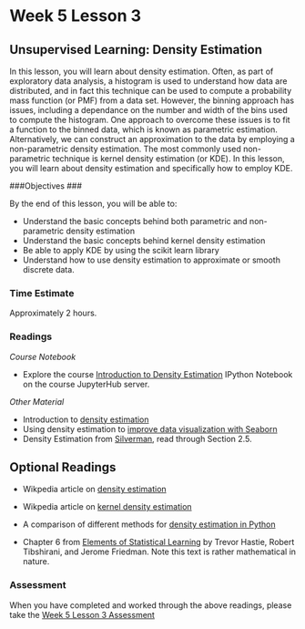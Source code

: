# Week 5 Lesson 3 #
## Unsupervised Learning: Density Estimation ##

In this lesson, you will learn about density estimation. Often, as part
of exploratory data analysis, a histogram is used to understand how data
are distributed, and in fact this technique can be used to compute a
probability mass function (or PMF) from a data set. However, the binning
approach has issues, including a dependance on the number and width of
the bins used to compute the histogram. One approach to overcome these
issues is to fit a function to the binned data, which is known as
parametric estimation. Alternatively, we can construct an approximation
to the data by employing a non-parametric density estimation. The most
commonly used non-parametric technique is kernel density estimation (or
KDE). In this lesson, you will learn about density estimation and
specifically how to employ KDE.

###Objectives ###

By the end of this lesson, you will be able to:

- Understand the basic concepts behind both parametric and non-parametric density estimation
- Understand the basic concepts behind kernel density estimation
- Be able to apply KDE by using the scikit learn library
- Understand how to use density estimation to approximate or smooth discrete data.

### Time Estimate ###

Approximately 2 hours.

### Readings ####

_Course Notebook_

- Explore the course [Introduction to Density Estimation][l2nb]
IPython Notebook on the course JupyterHub server.

_Other Material_

- Introduction to [density estimation][gde]
- Using density estimation to [improve data visualization with Seaborn][skde]
- Density Estimation from [Silverman][sde], read through Section 2.5.

## Optional Readings ##

- Wikpedia article on [density estimation][wde]
- Wikpedia article on [kernel density estimation][wde]

- A comparison of different methods for [density estimation in Python][jde]

- Chapter 6 from [Elements of Statistical Learning][esl] by Trevor
Hastie, Robert Tibshirani, and Jerome Friedman. Note this text is rather
mathematical in nature.

### Assessment ###

When you have completed and worked through the above readings, please take the [Week 5 Lesson 3 Assessment][la]

[l2nb]: notebooks/intro2de.ipynb
[la]: https://learn.illinois.edu/mod/quiz/

[gde]: http://www.lancs.ac.uk/~struijke/density/index.html
[sde]: http://ned.ipac.caltech.edu/level5/March02/Silverman/Silver_contents.html
[jde]: https://jakevdp.github.io/blog/2013/12/01/kernel-density-estimation/

[skde]: http://stanford.edu/~mwaskom/software/seaborn/tutorial/distributions.html

[wde]: https://en.wikipedia.org/wiki/Density_estimation
[wkde]: https://en.wikipedia.org/wiki/Kernel_density_estimation

[esl]: http://statweb.stanford.edu/~tibs/ElemStatLearn/
